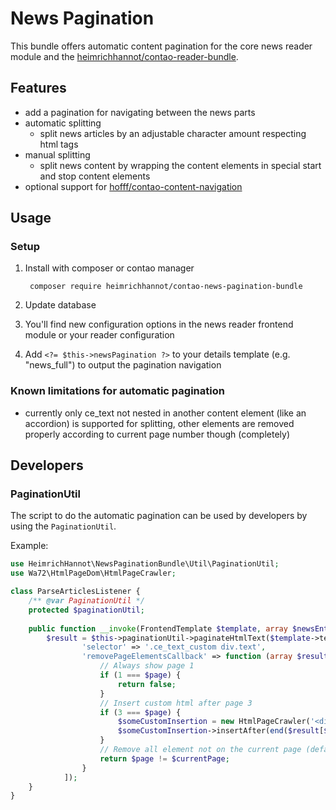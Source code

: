 # News Pagination

This bundle offers automatic content pagination for the core news reader module and the [heimrichhannot/contao-reader-bundle](https://github.com/heimrichhannot/contao-reader-bundle).

## Features

- add a pagination for navigating between the news parts
- automatic splitting
    - split news articles by an adjustable character amount respecting html tags
- manual splitting
    - split news content by wrapping the content elements in special start and stop content elements
- optional support for [hofff/contao-content-navigation](https://github.com/hofff/contao-content-navigation)

## Usage

### Setup

1. Install with composer or contao manager

        composer require heimrichhannot/contao-news-pagination-bundle

1. Update database
1. You'll find new configuration options in the news reader frontend module or your reader configuration
1. Add `<?= $this->newsPagination ?>` to your details template (e.g. "news_full") to output the pagination navigation

### Known limitations for automatic pagination

- currently only ce_text not nested in another content element (like an accordion) is supported for splitting, other elements are removed properly according to current page number though (completely)

## Developers

### PaginationUtil

The script to do the automatic pagination can be used by developers by using the `PaginationUtil`.

Example:

```php
use HeimrichHannot\NewsPaginationBundle\Util\PaginationUtil;
use Wa72\HtmlPageDom\HtmlPageCrawler;

class ParseArticlesListener {
    /** @var PaginationUtil */
    protected $paginationUtil;
    
    public function __invoke(FrontendTemplate $template, array $newsEntry, Module $module) {
        $result = $this->paginationUtil->paginateHtmlText($template->text, 500, 1, [
                'selector' => '.ce_text_custom div.text',
                'removePageElementsCallback' => function (array $result, int $currentPage, int $page) {
                    // Always show page 1
                    if (1 === $page) {
                        return false;
                    }
                    // Insert custom html after page 3
                    if (3 === $page) {
                        $someCustomInsertion = new HtmlPageCrawler('<div class="alert">Custom Notice!</div>');
                        $someCustomInsertion->insertAfter(end($result[$page])['element']);
                    }
                    // Remove all element not on the current page (default)
                    return $page != $currentPage;
                }
            ]);
    }
}
```

